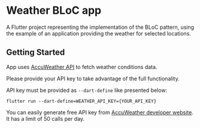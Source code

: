# Weather BLoC app

A Flutter project representing the implementation of the BLoC pattern, using the example of an application providing the weather for selected locations.

## Getting Started

App uses [AccuWeather API][1] to fetch weather conditions data.

Please provide your API key to take advantage of the full functionality.

API key must be provided as `--dart-define` like presented below:

`flutter run --dart-define=WEATHER_API_KEY={YOUR_API_KEY}`

You can easily generate free API key from [AccuWeather developer website][2]. It has a limit of 50 calls per day.

[1]: https://developer.accuweather.com/apis
[2]: https://developer.accuweather.com/